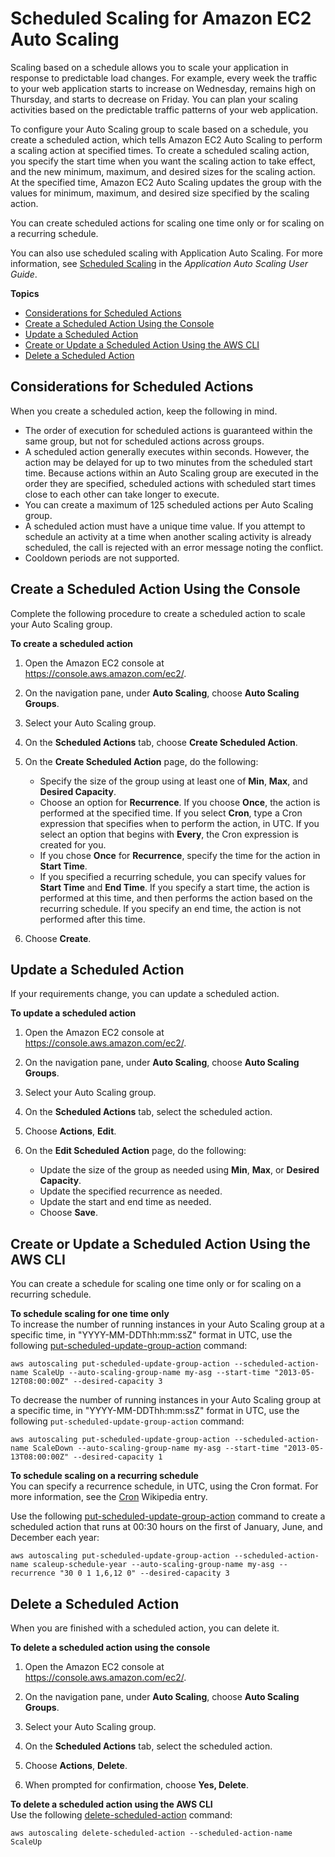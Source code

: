 # Scheduled Scaling for Amazon EC2 Auto Scaling<a name="schedule_time"></a>

Scaling based on a schedule allows you to scale your application in response to predictable load changes\. For example, every week the traffic to your web application starts to increase on Wednesday, remains high on Thursday, and starts to decrease on Friday\. You can plan your scaling activities based on the predictable traffic patterns of your web application\. 

To configure your Auto Scaling group to scale based on a schedule, you create a scheduled action, which tells Amazon EC2 Auto Scaling to perform a scaling action at specified times\. To create a scheduled scaling action, you specify the start time when you want the scaling action to take effect, and the new minimum, maximum, and desired sizes for the scaling action\. At the specified time, Amazon EC2 Auto Scaling updates the group with the values for minimum, maximum, and desired size specified by the scaling action\.

You can create scheduled actions for scaling one time only or for scaling on a recurring schedule\.

You can also use scheduled scaling with Application Auto Scaling\. For more information, see [Scheduled Scaling](http://docs.aws.amazon.com/autoscaling/application/userguide/application-auto-scaling-scheduled-scaling.html) in the *Application Auto Scaling User Guide*\.

**Topics**
+ [Considerations for Scheduled Actions](#sch-actions_rules)
+ [Create a Scheduled Action Using the Console](#create-sch-actions)
+ [Update a Scheduled Action](#update-sch-action)
+ [Create or Update a Scheduled Action Using the AWS CLI](#create-sch-actions-aws-cli)
+ [Delete a Scheduled Action](#delete-sch-action)

## Considerations for Scheduled Actions<a name="sch-actions_rules"></a>

When you create a scheduled action, keep the following in mind\.
+ The order of execution for scheduled actions is guaranteed within the same group, but not for scheduled actions across groups\.
+ A scheduled action generally executes within seconds\. However, the action may be delayed for up to two minutes from the scheduled start time\. Because actions within an Auto Scaling group are executed in the order they are specified, scheduled actions with scheduled start times close to each other can take longer to execute\.
+ You can create a maximum of 125 scheduled actions per Auto Scaling group\.
+ A scheduled action must have a unique time value\. If you attempt to schedule an activity at a time when another scaling activity is already scheduled, the call is rejected with an error message noting the conflict\.
+ Cooldown periods are not supported\.

## Create a Scheduled Action Using the Console<a name="create-sch-actions"></a>

Complete the following procedure to create a scheduled action to scale your Auto Scaling group\.

**To create a scheduled action**

1. Open the Amazon EC2 console at [https://console\.aws\.amazon\.com/ec2/](https://console.aws.amazon.com/ec2/)\.

1. On the navigation pane, under **Auto Scaling**, choose **Auto Scaling Groups**\.

1. Select your Auto Scaling group\.

1. On the **Scheduled Actions** tab, choose **Create Scheduled Action**\.

1. On the **Create Scheduled Action** page, do the following:
   + Specify the size of the group using at least one of **Min**, **Max**, and **Desired Capacity**\.
   + Choose an option for **Recurrence**\. If you choose **Once**, the action is performed at the specified time\. If you select **Cron**, type a Cron expression that specifies when to perform the action, in UTC\. If you select an option that begins with **Every**, the Cron expression is created for you\.
   + If you chose **Once** for **Recurrence**, specify the time for the action in **Start Time**\.
   + If you specified a recurring schedule, you can specify values for **Start Time** and **End Time**\. If you specify a start time, the action is performed at this time, and then performs the action based on the recurring schedule\. If you specify an end time, the action is not performed after this time\.

1. Choose **Create**\.

## Update a Scheduled Action<a name="update-sch-action"></a>

If your requirements change, you can update a scheduled action\.

**To update a scheduled action**

1. Open the Amazon EC2 console at [https://console\.aws\.amazon\.com/ec2/](https://console.aws.amazon.com/ec2/)\.

1. On the navigation pane, under **Auto Scaling**, choose **Auto Scaling Groups**\.

1. Select your Auto Scaling group\.

1. On the **Scheduled Actions** tab, select the scheduled action\.

1. Choose **Actions**, **Edit**\.

1. On the **Edit Scheduled Action** page, do the following:
   + Update the size of the group as needed using **Min**, **Max**, or **Desired Capacity**\.
   + Update the specified recurrence as needed\.
   + Update the start and end time as needed\.
   + Choose **Save**\.

## Create or Update a Scheduled Action Using the AWS CLI<a name="create-sch-actions-aws-cli"></a>

You can create a schedule for scaling one time only or for scaling on a recurring schedule\.

**To schedule scaling for one time only**  
To increase the number of running instances in your Auto Scaling group at a specific time, in "YYYY\-MM\-DDThh:mm:ssZ" format in UTC, use the following [put\-scheduled\-update\-group\-action](http://docs.aws.amazon.com/cli/latest/reference/autoscaling/put-scheduled-update-group-action.html) command:

```
aws autoscaling put-scheduled-update-group-action --scheduled-action-name ScaleUp --auto-scaling-group-name my-asg --start-time "2013-05-12T08:00:00Z" --desired-capacity 3 
```

To decrease the number of running instances in your Auto Scaling group at a specific time, in "YYYY\-MM\-DDThh:mm:ssZ" format in UTC, use the following `put-scheduled-update-group-action` command:

```
aws autoscaling put-scheduled-update-group-action --scheduled-action-name ScaleDown --auto-scaling-group-name my-asg --start-time "2013-05-13T08:00:00Z" --desired-capacity 1 
```

**To schedule scaling on a recurring schedule**  
You can specify a recurrence schedule, in UTC, using the Cron format\. For more information, see the [Cron](http://en.wikipedia.org/wiki/Cron) Wikipedia entry\.

Use the following [put\-scheduled\-update\-group\-action](http://docs.aws.amazon.com/cli/latest/reference/autoscaling/put-scheduled-update-group-action.html) command to create a scheduled action that runs at 00:30 hours on the first of January, June, and December each year:

```
aws autoscaling put-scheduled-update-group-action --scheduled-action-name scaleup-schedule-year --auto-scaling-group-name my-asg --recurrence "30 0 1 1,6,12 0" --desired-capacity 3 
```

## Delete a Scheduled Action<a name="delete-sch-action"></a>

When you are finished with a scheduled action, you can delete it\.

**To delete a scheduled action using the console**

1. Open the Amazon EC2 console at [https://console\.aws\.amazon\.com/ec2/](https://console.aws.amazon.com/ec2/)\.

1. On the navigation pane, under **Auto Scaling**, choose **Auto Scaling Groups**\.

1. Select your Auto Scaling group\.

1. On the **Scheduled Actions** tab, select the scheduled action\.

1. Choose **Actions**, **Delete**\.

1. When prompted for confirmation, choose **Yes, Delete**\.

**To delete a scheduled action using the AWS CLI**  
Use the following [delete\-scheduled\-action](http://docs.aws.amazon.com/cli/latest/reference/autoscaling/delete-scheduled-action.html) command:

```
aws autoscaling delete-scheduled-action --scheduled-action-name ScaleUp
```